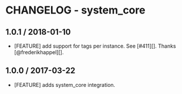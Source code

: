 # CHANGELOG - system_core

## 1.0.1 / 2018-01-10

* [FEATURE] add support for tags per instance. See [#411][]. Thanks [@frederikhappel][].

## 1.0.0 / 2017-03-22

* [FEATURE] adds system_core integration.

